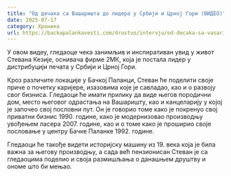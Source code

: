 ```yaml
---
title: "Од дечака са Вашаришта до лидера у Србији и Црној Гори (ВИДЕО)"
date: 2025-07-17
category: Хроника
url: https://backapalankavesti.com/drustvo/intervju/od-decaka-sa-vasarista-do-lidera-u-srbiji-i-crnoj-gori-video/
---
```


У овом видеу, гледаоце чека занимљив и инспиративан увид у живот Стевана Кезије, оснивача фирме 2МК, која је постала лидер у дистрибуцији печата у Србији и Црној Гори.

Кроз различите локације у Бачкој Паланци, Стеван ће поделити своје приче о почетку каријере, изазовима које је савладао, као и о развоју свог бизниса. Гледаоци ће имати прилику да виде његов породични дом, место његовог одрастања на Вашаришту, као и канцеларију у којој је започео свој пословни пут. Он је говорио томе како је покренуо свој приватни бизнис 1990. године, како је модернизовао производњу увођењем ласера 2007. године, као и о томе како је проширио своје пословање у центру Бачке Паланке 1992. године.

Гледаоци ће такође видети историјску машину из 19. века која је била важна за његову производњу, а сада већ пензионисан Стеван је са гледаоцима поделио и своја размишљања о данашњем друштву и ономе што би мењао.
